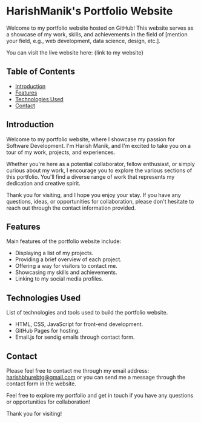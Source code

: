 # HarishManik's Portfolio Website

Welcome to my portfolio website hosted on GitHub! This website serves as a showcase of my work, skills, and achievements in the field of [mention your field, e.g., web development, data science, design, etc.]. 

You can visit the live website here: {link to my website}

## Table of Contents
- [Introduction](#introduction)
- [Features](#features)
- [Technologies Used](#technologies-used)
- [Contact](#contact)

## Introduction

Welcome to my portfolio website, where I showcase my passion for Software Development. I'm Harish Manik, and I'm excited to take you on a tour of my work, projects, and experiences.

Whether you're here as a potential collaborator, fellow enthusiast, or simply curious about my work, I encourage you to explore the various sections of this portfolio. You'll find a diverse range of work that represents my dedication and creative spirit.

Thank you for visiting, and I hope you enjoy your stay. If you have any questions, ideas, or opportunities for collaboration, please don't hesitate to reach out through the contact information provided.

## Features
Main features of the portfolio website include:
- Displaying a list of my projects.
- Providing a brief overview of each project.
- Offering a way for visitors to contact me.
- Showcasing my skills and achievements.
- Linking to my social media profiles.

## Technologies Used
List of technologies and tools used to build the portfolio website.
- HTML, CSS, JavaScript for front-end development.
- GitHub Pages for hosting.
- Email.js for sendig emails through contact form.

## Contact
Please feel free to contact me through my email address: harishbhurebtg@gmail.com or you can send me a message through the contact form in the website.

Feel free to explore my portfolio and get in touch if you have any questions or opportunities for collaboration!

Thank you for visiting!


